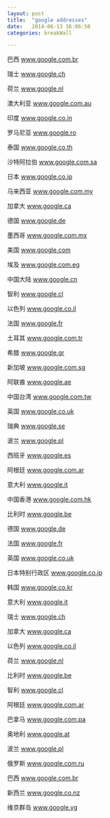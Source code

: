```yaml
---
layout: post
title:  "google addresses"
date:   2014-06-13 16:06:50
categories: breakWall

---
```



巴西 www.google.com.br

瑞士 www.google.ch 

荷兰 www.google.nl 

澳大利亚 www.google.com.au 

印度 www.google.co.in 

罗马尼亚 www.google.ro 

泰国 www.google.co.th 

沙特阿拉伯 www.google.com.sa 

日本 www.google.co.jp 

马来西亚 www.google.com.my 

加拿大 www.google.ca 

德国 www.google.de 

墨西哥 www.google.com.mx

美国 www.google.com 

埃及 www.google.com.eg 

中国大陆 www.google.cn 

智利 www.google.cl 

以色列 www.google.co.il 

法国 www.google.fr 

土耳其 www.google.com.tr 

希腊 www.google.gr

新加坡 www.google.com.sg 

阿联酋 www.google.ae 

中国台湾 www.google.com.tw 

英国 www.google.co.uk 

瑞典 www.google.se 

波兰 www.google.pl

西班牙 www.google.es 

阿根廷 www.google.com.ar 

意大利 www.google.it 

中国香港 www.google.com.hk 

比利时 www.google.be 

德国 www.google.de

法国 www.google.fr
 
英国 www.google.co.uk
 
日本特别行政区 www.google.co.jp

韩国 www.google.co.kr

意大利 www.google.it

瑞士 www.google.ch

加拿大 www.google.ca

以色列 www.google.co.il

荷兰 www.google.nl

比利时 www.google.be

智利 www.google.cl

阿根廷 www.google.com.ar

巴拿马 www.google.com.pa

奥地利 www.google.at

波兰 www.google.pl

俄罗斯 www.google.com.ru
 
巴西 www.google.com.br

新西兰 www.google.co.nz

维京群岛 www.google.vg
